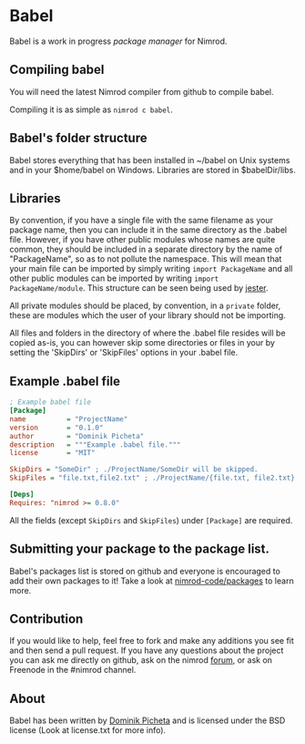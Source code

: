 # Babel
Babel is a work in progress *package manager* for Nimrod.

## Compiling babel
You will need the latest Nimrod compiler from github to compile babel.

Compiling it is as simple as ``nimrod c babel``.

## Babel's folder structure
Babel stores everything that has been installed in ~/babel on Unix systems and 
in your $home/babel on Windows. Libraries are stored in $babelDir/libs.

## Libraries

By convention, if you have a single file with the same filename as your package
name, then you can include it in the same directory as the .babel file.
However, if you have other public modules whose names are quite common, 
they should be included in a separate directory by the name of "PackageName", so
as to not pollute the namespace. This will mean that your main file can be
imported by simply writing ``import PackageName`` and all other public modules
can be imported by writing ``import PackageName/module``. This structure can be
seen being used by [jester](https://github.com/dom96/jester).

All private modules should be placed, by convention, in
a ``private`` folder, these are modules which
the user of your library should not be importing.

All files and folders in the directory of where the .babel file resides will be
copied as-is, you can however skip some directories or files in your by setting
the 'SkipDirs' or 'SkipFiles' options in your .babel file.

## Example .babel file

```ini
; Example babel file
[Package]
name          = "ProjectName"
version       = "0.1.0"
author        = "Dominik Picheta"
description   = """Example .babel file."""
license       = "MIT"

SkipDirs = "SomeDir" ; ./ProjectName/SomeDir will be skipped.
SkipFiles = "file.txt,file2.txt" ; ./ProjectName/{file.txt, file2.txt} will be skipped.

[Deps]
Requires: "nimrod >= 0.8.0"
```

All the fields (except ``SkipDirs`` and ``SkipFiles``) under ``[Package]`` are 
required.

## Submitting your package to the package list.
Babel's packages list is stored on github and everyone is encouraged to add
their own packages to it! Take a look at 
[nimrod-code/packages](https://github.com/nimrod-code/packages) to learn more.

## Contribution
If you would like to help, feel free to fork and make any additions you see 
fit and then send a pull request.
If you have any questions about the project you can ask me directly on github, 
ask on the nimrod [forum](http://forum.nimrod-code.org), or ask on Freenode in
the #nimrod channel.

## About
Babel has been written by [Dominik Picheta](http://picheta.me/) and is licensed 
under the BSD license (Look at license.txt for more info).